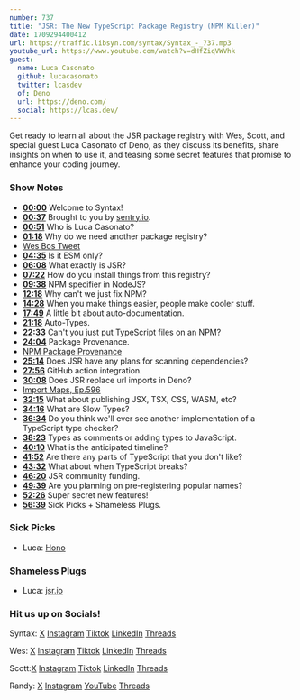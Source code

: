 ```yaml
---
number: 737
title: "JSR: The New TypeScript Package Registry (NPM Killer)"
date: 1709294400412
url: https://traffic.libsyn.com/syntax/Syntax_-_737.mp3
youtube_url: https://www.youtube.com/watch?v=dHfZiqVWVhk
guest:
  name: Luca Casonato
  github: lucacasonato
  twitter: lcasdev
  of: Deno
  url: https://deno.com/
  social: https://lcas.dev/
---
```


Get ready to learn all about the JSR package registry with Wes, Scott, and special guest Luca Casonato of Deno, as they discuss its benefits, share insights on when to use it, and teasing some secret features that promise to enhance your coding journey.

### Show Notes

* **[00:00](#t=00:00)** Welcome to Syntax!
* **[00:37](#t=00:37)** Brought to you by [sentry.io](www.sentry.io/syntax).
* **[00:51](#t=00:51)** Who is Luca Casonato?
* **[01:18](#t=01:18)** Why do we need another package registry?
* [Wes Bos Tweet](https://twitter.com/wesbos/status/1755708374400811100)
* **[04:35](#t=04:35)** Is it ESM only?
* **[06:08](#t=06:08)** What exactly is JSR?
* **[07:22](#t=07:22)** How do you install things from this registry?
* **[09:38](#t=09:38)** NPM specifier in NodeJS?
* **[12:18](#t=12:18)** Why can't we just fix NPM?
* **[14:28](#t=14:28)** When you make things easier, people make cooler stuff.
* **[17:49](#t=17:49)** A little bit about auto-documentation.
* **[21:18](#t=21:18)** Auto-Types.
* **[22:33](#t=22:33)** Can't you just put TypeScript files on an NPM?
* **[24:04](#t=24:04)** Package Provenance.
* [NPM Package Provenance](https://github.blog/2023-04-19-introducing-npm-package-provenance/)
* **[25:14](#t=25:14)** Does JSR have any plans for scanning dependencies?
* **[27:56](#t=27:56)** GitHub action integration.
* **[30:08](#t=30:08)** Does JSR replace url imports in Deno?
* [Import Maps, Ep.596](https://syntax.fm/show/596/the-new-import-map-standard)
* **[32:15](#t=32:15)** What about publishing JSX, TSX, CSS, WASM, etc?
* **[34:16](#t=34:16)** What are Slow Types?
* **[36:34](#t=36:34)** Do you think we'll ever see another implementation of a TypeScript type checker?
* **[38:23](#t=38:23)** Types as comments or adding types to JavaScript.
* **[40:10](#t=40:10)** What is the anticipated timeline?
* **[41:52](#t=41:52)** Are there any parts of TypeScript that you don't like?
* **[43:32](#t=43:32)** What about when TypeScript breaks?
* **[46:20](#t=46:20)** JSR community funding.
* **[49:39](#t=49:39)** Are you planning on pre-registering popular names?
* **[52:26](#t=52:26)** Super secret new features!
* **[56:39](#t=56:39)** Sick Picks + Shameless Plugs.

### Sick Picks

- Luca: [Hono](https://hono.dev/)

### Shameless Plugs

- Luca: [jsr.io](https://jsr.io/waitlist)

### Hit us up on Socials!

Syntax: [X](https://twitter.com/syntaxfm) [Instagram](https://www.instagram.com/syntax_fm/) [Tiktok](https://www.tiktok.com/@syntaxfm) [LinkedIn](https://www.linkedin.com/company/96077407/admin/feed/posts/) [Threads](https://www.threads.net/@syntax_fm)

Wes: [X](https://twitter.com/wesbos) [Instagram](https://www.instagram.com/wesbos/) [Tiktok](https://www.tiktok.com/@wesbos) [LinkedIn](https://www.linkedin.com/in/wesbos/) [Threads](https://www.threads.net/@wesbos)

Scott:[X](https://twitter.com/stolinski) [Instagram](https://www.instagram.com/stolinski/) [Tiktok](https://www.tiktok.com/@stolinski) [LinkedIn](https://www.linkedin.com/in/stolinski/) [Threads](https://www.threads.net/@stolinski)

Randy: [X](https://twitter.com/randyrektor) [Instagram](https://www.instagram.com/randyrektor/) [YouTube](https://www.youtube.com/@randyrektor) [Threads](https://www.threads.net/@randyrektor)
